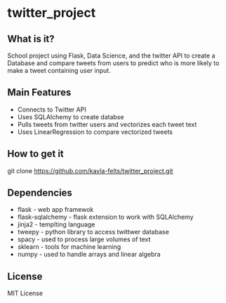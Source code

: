 # twitter_project

## What is it?
School project using Flask, Data Science, and the twitter API to create a Database and compare tweets from users to predict who is more likely to make a tweet containing user input.

## Main Features
- Connects to Twitter API
- Uses SQLAlchemy to create databse
- Pulls tweets from twitter users and vectorizes each tweet text
- Uses LinearRegression to compare vectorized tweets

## How to get it
git clone https://github.com/kayla-felts/twitter_project.git

## Dependencies
- flask - web app framewok
- flask-sqlalchemy - flask extension to work with SQLAlchemy
- jinja2 - templting language
- tweepy - python library to access twittwer database
- spacy - used to process large volumes of text
- sklearn - tools for machine learning
- numpy - used to handle arrays and linear algebra

## License
MIT License